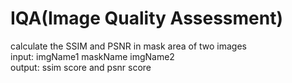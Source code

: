 # IQA(Image Quality Assessment)
calculate the SSIM and PSNR in mask area of two images <br>
input: imgName1 maskName imgName2 <br>
output: ssim score and psnr score </br>
